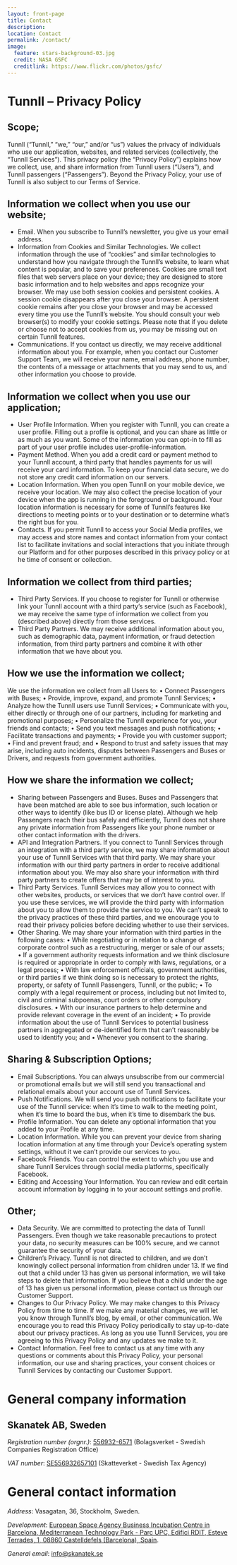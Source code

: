```yaml
---
layout: front-page 
title: Contact 
description:  
location: Contact
permalink: /contact/
image:
  feature: stars-background-03.jpg
  credit: NASA GSFC
  creditlink: https://www.flickr.com/photos/gsfc/
---
```



# Tunnll – Privacy Policy

## Scope;

Tunnll (“Tunnll,” “we,” “our,” and/or “us”) values the privacy of individuals who use our application, websites, and related services (collectively, the “Tunnll Services”). This privacy policy (the “Privacy Policy”) explains how we collect, use, and share information from Tunnll users (“Users”), and Tunnll passengers (“Passengers”). Beyond the Privacy Policy, your use of Tunnll is also subject to our Terms of Service.

## Information we collect when you use our website;

- Email. When you subscribe to Tunnll’s newsletter, you give us your email address. 
- Information from Cookies and Similar Technologies. We collect information through the use of “cookies” and similar technologies to understand how you navigate through the Tunnll’s website, to learn what content is popular, and to save your preferences. Cookies are small text files that web servers place on your device; they are designed to store basic information and to help websites and apps recognize your browser. We may use both session cookies and persistent cookies. A session cookie disappears after you close your browser. A persistent cookie remains after you close your browser and may be accessed every time you use the Tunnll’s website. You should consult your web browser(s) to modify your cookie settings. Please note that if you delete or choose not to accept cookies from us, you may be missing out on certain Tunnll features.
- Communications. If you contact us directly, we may receive additional information about you. For example, when you contact our Customer Support Team, we will receive your name, email address, phone number, the contents of a message or attachments that you may send to us, and other information you choose to provide.

## Information we collect when you use our application;

- User Profile Information. When you register with Tunnll, you can create a user profile. Filling out a profile is optional, and you can share as little or as much as you want. Some of the information you can opt-in to fill as part of your user profile includes user-profile-information.
- Payment Method. When you add a credit card or payment method to your Tunnll account, a third party that handles payments for us will receive your card information. To keep your financial data secure, we do not store any credit card information on our servers.
- Location Information. When you open Tunnll on your mobile device, we receive your location. We may also collect the precise location of your device when the app is running in the foreground or background. Your location information is necessary for some of Tunnll’s features like directions to meeting points or to your destination or to determine what’s the right bus for you.
- Contacts. If you permit Tunnll to access your Social Media profiles, we may access and store names and contact information from your contact list to facilitate invitations and social interactions that you initiate through our Platform and for other purposes described in this privacy policy or at he time of consent or collection.

## Information we collect from third parties;

- Third Party Services. If you choose to register for Tunnll or otherwise link your Tunnll account with a third party’s service (such as Facebook), we may receive the same type of information we collect from you (described above) directly from those services.
- Third Party Partners. We may receive additional information about you, such as demographic data, payment information, or fraud detection information, from third party partners and combine it with other information that we have about you.

## How we use the information we collect;

We use the information we collect from all Users to:
•	Connect Passengers with Buses;
•	Provide, improve, expand, and promote Tunnll Services;
•	Analyze how the Tunnll users use Tunnll Services;
•	Communicate with you, either directly or through one of our partners, including for marketing and promotional purposes;
•	Personalize the Tunnll experience for you, your friends and contacts;
•	Send you text messages and push notifications;
•	Facilitate transactions and payments;
•	Provide you with customer support;
•	Find and prevent fraud; and
•	Respond to trust and safety issues that may arise, including auto incidents, disputes between Passengers and Buses or Drivers, and requests from government authorities.

## How we share the information we collect;

- Sharing between Passengers and Buses. Buses and Passengers that have been matched are able to see bus information, such location or other ways to identify (like bus ID or license plate). Although we help Passengers reach their bus safely and efficiently, Tunnll does not share any private information from Passengers like your phone number or other contact information with the drivers. 
- API and Integration Partners. If you connect to Tunnll Services through an integration with a third party service, we may share information about your use of Tunnll Services with that third party. We may share your information with our third party partners in order to receive additional information about you. We may also share your information with third party partners to create offers that may be of interest to you.
- Third Party Services. Tunnll Services may allow you to connect with other websites, products, or services that we don’t have control over. If you use these services, we will provide the third party with information about you to allow them to provide the service to you. We can’t speak to the privacy practices of these third parties, and we encourage you to read their privacy policies before deciding whether to use their services.
- Other Sharing. We may share your information with third parties in the following cases:
•	While negotiating or in relation to a change of corporate control such as a restructuring, merger or sale of our assets;
•	If a government authority requests information and we think disclosure is required or appropriate in order to comply with laws, regulations, or a legal process;
•	With law enforcement officials, government authorities, or third parties if we think doing so is necessary to protect the rights, property, or safety of Tunnll Passengers, Tunnll, or the public;
•	To comply with a legal requirement or process, including but not limited to, civil and criminal subpoenas, court orders or other compulsory disclosures.
•	With our insurance partners to help determine and provide relevant coverage in the event of an incident;
•	To provide information about the use of Tunnll Services to potential business partners in aggregated or de-identified form that can’t reasonably be used to identify you; and
•	Whenever you consent to the sharing.

## Sharing & Subscription Options;

- Email Subscriptions. You can always unsubscribe from our commercial or promotional emails but we will still send you transactional and relational emails about your account use of Tunnll Services.
- Push Notifications. We will send you push notifications to facilitate your use of the Tunnll service: when it’s time to walk to the meeting point, when it’s time to board the bus, when it’s time to disembark the bus.
- Profile Information. You can delete any optional information that you added to your Profile at any time.
- Location Information. While you can prevent your device from sharing location information at any time through your Device’s operating system settings, without it we can’t provide our services to you.
- Facebook Friends. You can control the extent to which you use and share Tunnll Services through social media platforms, specifically Facebook.
- Editing and Accessing Your Information. You can review and edit certain account information by logging in to your account settings and profile.

## Other;

- Data Security. We are committed to protecting the data of Tunnll Passengers. Even though we take reasonable precautions to protect your data, no security measures can be 100% secure, and we cannot guarantee the security of your data.
- Children’s Privacy. Tunnll is not directed to children, and we don’t knowingly collect personal information from children under 13. If we find out that a child under 13 has given us personal information, we will take steps to delete that information. If you believe that a child under the age of 13 has given us personal information, please contact us through our Customer Support.
- Changes to Our Privacy Policy. We may make changes to this Privacy Policy from time to time. If we make any material changes, we will let you know through Tunnll’s blog, by email, or other communication. We encourage you to read this Privacy Policy periodically to stay up-to-date about our privacy practices. As long as you use Tunnll Services, you are agreeing to this Privacy Policy and any updates we make to it.
- Contact Information. Feel free to contact us at any time with any questions or comments about this Privacy Policy, your personal information, our use and sharing practices, your consent choices or Tunnll Services by contacting our Customer Support.






# General company information

## Skanatek AB, Sweden

_Registration number (orgnr.)_: [556932-6571](http://bolagsverket.se/) (Bolagsverket - Swedish Companies Registration Office)

_VAT number_: [SE556932657101](http://www.skatteverket.se/foretagorganisationer/moms.4.18e1b10334ebe8bc80002497.html) (Skatteverket - Swedish Tax Agency)

# General contact information

_Address_: Vasagatan, 36, Stockholm, Sweden.

_Development_: [European Space Agency Business Incubation Centre in Barcelona, Mediterranean Technology Park - Parc UPC, Edifici RDIT, Esteve Terrades, 1, 08860 Castelldefels (Barcelona), Spain](https://www.google.com/maps/place/Parc+UPC+-+RDIT/@41.2756645,1.9861215,17.75z/data=!4m8!1m2!2m1!1scastelldefels+esteve+terrades+1!3m4!1s0x12a49850978e13f9:0x8b1063ee55de8676!8m2!3d41.275814!4d1.988879).

_General email_: [info@skanatek.se](mailto:info@skanatek.se)


